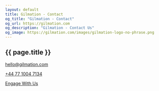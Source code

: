 ```yaml
---
layout: default
title: Gilmation - Contact
og_title: "Gilmation - Contact"
og_url: https://gilmation.com
og_description: "Gilmation - Contact Us"
og_image: https://gilmation.com/images/gilmation-logo-no-phrase.png
---
```

<div class="content-header"></div>
<div class="pure-g page-content">
  <div class="pure-u-1 block">
    <h2>{{ page.title }}</h2>
  </div>
</div>
<div class="pure-g page-content">
  <div class="pure-u-1 pure-u-lg-1-3 block">
      <p><a href="mailto:hello@gilmation.com"><i class="fa fa-envelope-o" aria-hidden="true"></i> hello@gilmation.com</a></p>
      <p><a href="tel:+447710047134"><i class="fa fa-phone" aria-hidden="true"></i> +44 77 1004 7134</a></p>
  </div>
</div>
<div class="pure-g page-content">
  <div class="pure-u-1 pure-u-lg-1-3 block">
      <p><a class="button-xlarge pure-button pure-button-primary" href="mailto:hello@gilmation.com?subject=Interest in Gilmation&body=Hello%0D%0A%0D%0AFollowing a review of the information on the website, I am interested in learning more about the servcies offered by Gilmation.%0D%0A%0D%0AMy specific interest is in Software Development / Ecommerce / Project Management / Process Analysis (delete as appropriate).%0D%0A%0D%0APlease could you contact me to discuss further.  My contact details and specific information required is noted below (add as appropriate).">Engage With Us</a>
  </div>
</div>
<div class="pure-g page-content bottom-of-page-padding">
  <div class="pure-u-1 pure-u-lg-1-3 block">
  </div>
</div>